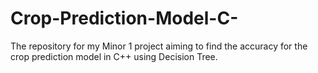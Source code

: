 # Crop-Prediction-Model-C-
The repository for my Minor 1 project aiming to find the accuracy for the crop prediction model in C++ using Decision Tree.
